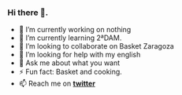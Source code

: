 ### Hi there 👋.

- 🔭 I’m currently working on nothing
- 🌱 I’m currently learning 2ªDAM.
- 👯 I’m looking to collaborate on Basket Zaragoza
- 🤔 I’m looking for help with my english
- 💬 Ask me about  what you want
- ⚡ Fun fact: Basket and cooking.
- 📫 Reach me on **[twitter](https://twitter.com/KingJames)**
<!--
**Caballero1/Caballero1** is a ✨ _special_ ✨ repository because its `README.md` (this file) appears on your GitHub profile.>

Here are some ideas to get you started:

- 🔭 I’m currently working on ...
- 🌱 I’m currently learning 2ªDAM.
- 👯 I’m looking to collaborate on ...
- 🤔 I’m looking for help with ...
- 💬 Ask me about ...
- 📫 How to reach me: ...
- 😄 Pronouns: ...
- ⚡ Fun fact: Basket and cooking.

